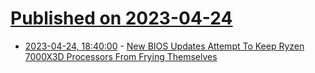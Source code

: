 # [Published on 2023-04-24](index.md)

* [2023-04-24, 18:40:00](https://tech.slashdot.org/story/23/04/24/1833226/new-bios-updates-attempt-to-keep-ryzen-7000x3d-processors-from-frying-themselves?utm_source=rss1.0mainlinkanon&utm_medium=feed) - [New BIOS Updates Attempt To Keep Ryzen 7000X3D Processors From Frying Themselves](https://tech.slashdot.org/story/23/04/24/1833226/new-bios-updates-attempt-to-keep-ryzen-7000x3d-processors-from-frying-themselves?utm_source=rss1.0mainlinkanon&utm_medium=feed)
